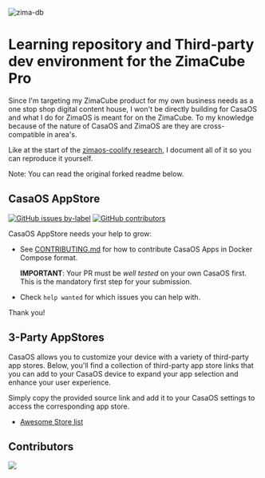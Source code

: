 ![zima-db](https://github.com/user-attachments/assets/f09dd4fe-b116-4fdc-a8ea-435c72de1c46)

# Learning repository and Third-party dev environment for the ZimaCube Pro

Since I'm targeting my ZimaCube product for my own business needs as a one stop shop digital content house, 
I won't be directly building for CasaOS and what I do for ZimaOS is meant for on the ZimaCube.
To my knowledge because of the nature of CasaOS and ZimaOS are they are cross-compatible in area's.

Like at the start of the [zimaos-coolify research](https://github.com/justserdar/zimaos-coolify), I document all of it so you can reproduce it yourself.

Note: You can read the original forked readme below. 

## CasaOS AppStore

[![GitHub issues by-label](https://img.shields.io/github/issues/IceWhaleTech/CasaOS-AppStore/help%20wanted?label=help%20wanted&style=for-the-badge)](https://github.com/IceWhaleTech/CasaOS-AppStore/issues?q=is%3Aissue+is%3Aopen+label%3A%22help+wanted%22) [![GitHub contributors](https://img.shields.io/github/contributors/IceWhaleTech/CasaOS-AppStore?style=for-the-badge)](https://github.com/IceWhaleTech/CasaOS-AppStore/graphs/contributors)

CasaOS AppStore needs your help to grow:

- See [CONTRIBUTING.md](CONTRIBUTING.md) for how to contribute CasaOS Apps in Docker Compose format.

  **IMPORTANT**: Your PR must be *well tested* on your own CasaOS first. This is the mandatory first step for your submission.

- Check `help wanted` for which issues you can help with.

Thank you!

## 3-Party AppStores

CasaOS allows you to customize your device with a variety of third-party app stores. Below, you'll find a collection of third-party app store links that you can add to your CasaOS device to expand your app selection and enhance your user experience. 

Simply copy the provided source link and add it to your CasaOS settings to access the corresponding app store.

- [Awesome Store list](https://awesome.casaos.io/content/3rd-party-app-stores/list.html)

## Contributors

<a href="https://github.com/IceWhaleTech/CasaOS-AppStore/graphs/contributors">
  <img src="https://contrib.rocks/image?repo=IceWhaleTech/CasaOS-AppStore" />
</a>

<!-- ALL-CONTRIBUTORS-LIST:START - Do not remove or modify this section -->
<!-- prettier-ignore-start -->
<!-- markdownlint-disable -->

<!-- markdownlint-restore -->
<!-- prettier-ignore-end -->

<!-- ALL-CONTRIBUTORS-LIST:END -->
